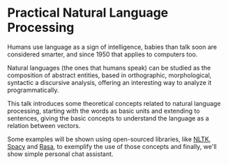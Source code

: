 # Practical Natural Language Processing

Humans use language as a sign of intelligence, babies than talk soon are considered smarter, and since 1950 that applies to computers too.

Natural languages (the ones that humans speak) can be studied as the composition of abstract entities, based in orthographic, morphological, syntactic a discursive 
analysis, offering an interesting way to analyze it programmatically.

This talk introduces some theoretical concepts related to natural language processing, starting with the words as basic units and extending to sentences,
giving the basic concepts to understand the language as a relation between vectors.

Some examples will be shown using open-sourced libraries, like [NLTK](https://www.nltk.org/), [Spacy](https://spacy.io/) and [Rasa](https://rasa.com/), to exemplify the use of those concepts and finally, we'll show simple personal
chat assistant.
